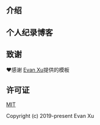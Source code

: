 
## 介绍

## 个人纪录博客


## 致谢
:heart:感谢 [Evan Xu](https://github.com/xugaoyi/)提供的模板




## 许可证
[MIT](https://github.com/xugaoyi/vuepress-theme-vdoing/blob/master/LICENSE)

Copyright (c) 2019-present Evan Xu

